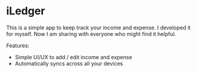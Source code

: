 # iLedger
This is a simple app to keep track your income and expense. I developed it for myself. Now I am sharing with everyone who might find it helpful.

Features:
- Simple UI/UX to add / edit income and expense
- Automatically syncs across all your devices
